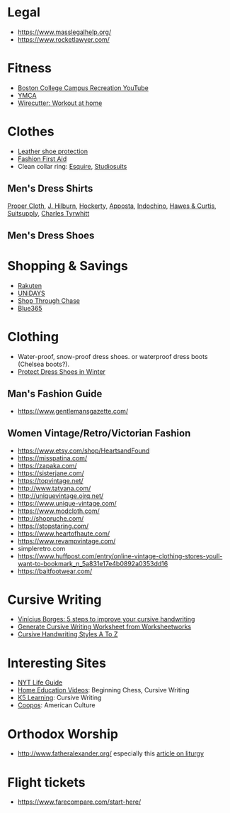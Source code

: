 # Legal
- https://www.masslegalhelp.org/
- https://www.rocketlawyer.com/

# Fitness
- [Boston College Campus Recreation YouTube](https://www.youtube.com/channel/UCcBeSXVsVoNVLJAVC0kusRw)
- [YMCA](https://ymca360.org/on-demand/)
- [Wirecutter: Workout at home](https://www.nytimes.com/wirecutter/blog/free-home-workouts/)

# Clothes
- [Leather shoe protection](https://thewirecutter.com/reviews/best-leather-shoe-care-products)
- [Fashion First Aid](https://fashionfirstaid.com/)
- Clean collar ring: [Esquire](https://www.esquire.com/style/mens-fashion/advice/a41064/ring-around-the-shirt-collar/), [Studiosuits](https://www.studiosuits.com/blog/prevent-deal-collar-stains-dress-shirt/)


## Men's Dress Shirts
[Proper Cloth](https://propercloth.com/), [J. Hilburn](https://www.jhilburn.com/), [Hockerty](https://www.hockerty.com/), [Apposta](https://www.apposta.com/), [Indochino](https://www.indochino.com/), [Hawes & Curtis](https://www.hawesandcurtis.com/), [Suitsupply](https://suitsupply.com/), [Charles Tyrwhitt](https://www.ctshirts.com/)

## Men's Dress Shoes

# Shopping & Savings
-   [Rakuten](https://www.rakuten.com/)
-   [UNiDAYS](https://www.myunidays.com/)
-   [Shop Through Chase](https://ultimaterewardsearn.chase.com/b____.htm)
-   [Blue365](https://www.blue365deals.com/BCBSMA/)

# Clothing
-   Water-proof, snow-proof dress shoes. or waterproof dress boots (Chelsea boots?).
-   [Protect Dress Shoes in Winter](https://www.bloomberg.com/news/articles/2015-11-05/how-to-not-destroy-your-dress-shoes-this-winter)

## Man's Fashion Guide
-   https://www.gentlemansgazette.com/

## Women Vintage/Retro/Victorian Fashion
-   https://www.etsy.com/shop/HeartsandFound
-   https://misspatina.com/
-   https://zapaka.com/
-   https://sisterjane.com/
-   https://topvintage.net/
-   http://www.tatyana.com/
-   http://uniquevintage.ojrq.net/
-   https://www.unique-vintage.com/
-   https://www.modcloth.com/
-   http://shopruche.com/
-   https://stopstaring.com/
-   https://www.heartofhaute.com/
-   https://www.revampvintage.com/
-   simpleretro.com
-   https://www.huffpost.com/entry/online-vintage-clothing-stores-youll-want-to-bookmark_n_5a831e17e4b0892a0353dd16
-   https://baitfootwear.com/

# Cursive Writing
-   [Vinícius Borges: 5 steps to improve your cursive handwriting](https://www.youtube.com/watch?v=85qWfw0DhPc)
-   [Generate Cursive Writing Worksheet from Worksheetworks](https://www.worksheetworks.com/english/writing/handwriting/cursive-practice.html)
-   [Cursive Handwriting Styles A To Z](https://proyectoelpan.blogspot.com/2020/08/cursive-handwriting-styles-to-z.html)

# Interesting Sites
- [NYT Life Guide](https://www.nytimes.com/spotlight/guides)
- [Home Education Videos](https://www.youtube.com/channel/UCNxgTiv9tRfrN9g4jVy-dYw): Beginning Chess, Cursive Writing
- [K5 Learning](https://www.k5learning.com/cursive-writing-worksheets): Cursive Writing
- [Coopos](http://www.coopos.com/): American Culture

# Orthodox Worship
-   http://www.fatheralexander.org/ especially this [article on liturgy](http://fatheralexander.org/booklets/english/liturgy_e.htm)

# Flight tickets
-   https://www.farecompare.com/start-here/